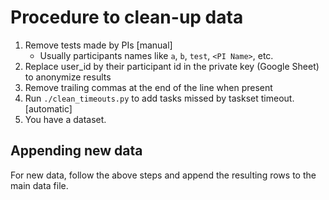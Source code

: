 # Procedure to clean-up data
1. Remove tests made by PIs [manual]
    - Usually participants names like `a`, `b`, `test`, `<PI Name>`, etc.
2. Replace user_id by their participant id in the private key (Google Sheet) to anonymize results
3. Remove trailing commas at the end of the line when present
4. Run `./clean_timeouts.py` to add tasks missed by taskset timeout. [automatic]
5. You have a dataset.

## Appending new data
For new data, follow the above steps and append the resulting rows to the main data file.